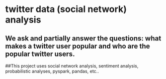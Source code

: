 # twitter data (social network) analysis
## We ask and partially answer the questions: what makes a twitter user popular and who are the popular twitter users.


##This project uses social network analysis, sentiment analysis, probabilistic analyses, pyspark, pandas, etc..
